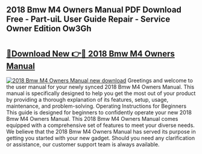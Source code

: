 ## 2018 Bmw M4 Owners Manual PDF Download Free - Part-uiL User Guide Repair - Service Owner Edition Ow3Gh

# <h2><a href="http://cf2269.oget.top/?id=2018+Bmw+M4+Owners+Manual">🔗Download New 👉🔴 2018 Bmw M4 Owners Manual</a></h2>

[![2018 Bmw M4 Owners Manual new download](https://i.imgur.com/5g1atiW.png)](http://cf2269.oget.top/?id=2018+Bmw+M4+Owners+Manual)
Greetings and welcome to the user manual for your newly synced 2018 Bmw M4 Owners Manual. This manual is specifically designed to help you get the most out of your product by providing a thorough explanation of its features, setup, usage, maintenance, and problem-solving. Operating Instructions for Beginners This guide is designed for beginners to confidently operate your new 2018 Bmw M4 Owners Manual. This 2018 Bmw M4 Owners Manual comes equipped with a comprehensive set of features to meet your diverse needs. We believe that the 2018 Bmw M4 Owners Manual has served its purpose in getting you started with your new gadget. Should you need any clarification or assistance, our customer support team is always available.
